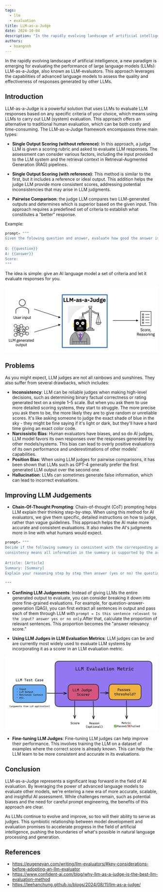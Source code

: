 ```yaml
---
tags:
  - llm
  - evaluation
title: LLM-as-a-Judge
date: 2024-10-04
description: "In the rapidly evolving landscape of artificial intelligence, a new paradigm is emerging for evaluating the performance of large language models (LLMs): LLM-as-a-Judge, also known as LLM-evaluators. This approach leverages the capabilities of advanced language models to assess the quality and effectiveness of responses generated by other LLMs."
authors:
  - hoangnnh
---
```


In the rapidly evolving landscape of artificial intelligence, a new paradigm is emerging for evaluating the performance of large language models (LLMs): LLM-as-a-Judge, also known as LLM-evaluators. This approach leverages the capabilities of advanced language models to assess the quality and effectiveness of responses generated by other LLMs.

## Introduction

LLM-as-a-Judge is a powerful solution that uses LLMs to evaluate LLM responses based on any specific criteria of your choice, which means using LLMs to carry out LLM (system) evaluation. This approach offers an alternative to traditional human evaluation, which can be both costly and time-consuming. The LLM-as-a-Judge framework encompasses three main types:

- **Single Output Scoring (without reference)**: In this approach, a judge LLM is given a scoring rubric and asked to evaluate LLM responses. The assessment can consider various factors, including the input provided to the LLM system and the retrieval context in Retrieval-Augmented Generation (RAG) pipelines.

- **Single Output Scoring (with reference)**: This method is similar to the first, but it includes a reference or ideal output. This addition helps the judge LLM provide more consistent scores, addressing potential inconsistencies that may arise in LLM judgments.

- **Pairwise Comparison**: the judge LLM compares two LLM-generated outputs and determines which is superior based on the given input. This approach requires a predefined set of criteria to establish what constitutes a "better" response.

Example:
```python
prompt= """
Given the folowing question and answer, evaluate how good the answer is for the question. Use the score from 1 to 5:

Q: {{question}}
A: {{answer}}
Score: 
"""
```

The idea is simple: give an AI language model a set of criteria and let it evaluate responses for you.

![LLM-as-a-judge](assets/llm-as-a-judge-architecture.webp)

## Problems
As you might expect, LLM judges are not all rainbows and sunshines. They also suffer from several drawbacks, which includes:

- **Inconsistency**: LLM can be reliable judges when making high-level decisions, such as determining binary factual correctness or rating generated text on a simple 1–5 scale. But when you ask them to use more detailed scoring systems, they start to struggle. The more precise you ask them to be, the more likely they are to give random or unreliable scores. It's like asking someone to judge the exact shade of blue in the sky - they might be fine saying if it's light or dark, but they'll have a hard time giving an exact color code.
- **Narcissistic Bias**: Human evaluators have biases, and so do AI judges, LLM model favors its own responses over the responses generated by other models/systems. This bias can lead to overly positive evaluations of its own performance and underestimations of other models' capabilities.
- **Position Bias**: When using LLM judges for pairwise comparisons, it has been shown that LLMs such as GPT-4 generally prefer the first generated LLM output over the second one.
- **Hallucination**: LLMs can sometimes generate false information, which can lead to incorrect evaluations.

## Improving LLM Judgements

- **Chain-Of-Thought Prompting**: Chain-of-thought (CoT) prompting helps LLM explain their thinking step-by-step. When using this method for AI evaluators, we give them specific, detailed instructions on how to judge, rather than vague guidelines. This approach helps the AI make more accurate and consistent evaluations. It also makes the AI's judgments more in line with what humans would expect.

```python
prompt= """
Decide if the following summary is consistent with the corresponding article. Note that 
consistency means all information in the summary is supported by the article.

Article: [Article]
Summary: [Summary]
Explain your reasoning step by step then answer (yes or no) the question:

"""
```

- **Confining LLM Judgements**: Instead of giving LLMs the entire generated output to evaluate, you can consider breaking it down into more fine-grained evaluations. For example, for question-answer-generation (QAG), you can first extract all sentences in output and pass each of them through LLM with `prompt = Is this sentence relevant to the input? answer yes or no only`.After that, calculate the proportion of relevant sentences. This proportion becomes the "answer relevancy score."

- **Using LLM Judges in LLM Evaluation Metrics**: LLM judges can be and are currently most widely used to evaluate LLM systems by incorporating it as a scorer in an LLM evaluation metric.

![LLM-as-a-judge-metrics](assets/llm-as-a-judge-metrics.webp)

- **Fine-tuning LLM Judges**: Fine-tuning LLM judges can help improve their performance. This involves training the LLM on a dataset of examples where the correct score is already known. This can help the LLM learn to be more consistent and accurate in its evaluations.

## Conclusion
LLM-as-a-Judge represents a significant leap forward in the field of AI evaluation. By leveraging the power of advanced language models to evaluate other models, we're entering a new era of more accurate, scalable, and insightful AI assessment. While challenges remain, such as potential biases and the need for careful prompt engineering, the benefits of this approach are clear.

As LLMs continue to evolve and improve, so too will their ability to serve as judges. This symbiotic relationship between model development and evaluation promises to accelerate progress in the field of artificial intelligence, pushing the boundaries of what's possible in natural language processing and generation.

## References
- https://eugeneyan.com/writing/llm-evaluators/#key-considerations-before-adopting-an-llm-evaluator
- https://www.confident-ai.com/blog/why-llm-as-a-judge-is-the-best-llm-evaluation-method
- https://leehanchung.github.io/blogs/2024/08/11/llm-as-a-judge/